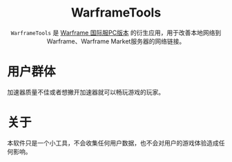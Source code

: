<div align="center">

# WarframeTools

`WarframeTools` 是 [Warframe 国际服PC版本](https://www.warframe.com/zh-hans) 的衍生应用，用于改善本地网络到Warframe、Warframe
Market服务器的网络链接。

</div>

# 用户群体

加速器质量不佳或者想撇开加速器就可以畅玩游戏的玩家。

# 关于

本软件只是一个小工具，不会收集任何用户数据，也不会对用户的游戏体验造成任何影响。
